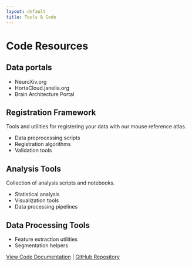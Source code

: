 ```yaml
---
layout: default
title: Tools & Code
---
```


# Code Resources

## Data portals
- NeuroXiv.org
- HortaCloud.janelia.org
- Brain Architecture Portal

## Registration Framework
Tools and utilities for registering your data with our mouse reference atlas.
- Data preprocessing scripts
- Registration algorithms
- Validation tools

## Analysis Tools
Collection of analysis scripts and notebooks.
- Statistical analysis
- Visualization tools
- Data processing pipelines

## Data Processing Tools
- Feature extraction utilities
- Segmentation helpers


[View Code Documentation](#) | [GitHub Repository](#) 
